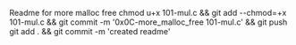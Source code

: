 Readme for more malloc free
chmod u+x 101-mul.c && git add --chmod=+x 101-mul.c && git commit -m '0x0C-more_malloc_free 101-mul.c' && git push
git add . && git commit -m 'created readme'